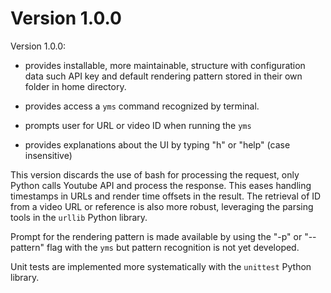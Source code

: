 # Version 1.0.0

Version 1.0.0:

-   provides installable, more maintainable, structure with configuration data such API key and default rendering pattern stored in their own folder in home directory.

-   provides access a `yms` command recognized by terminal.

-   prompts user for URL or video ID when running the `yms`

-   provides explanations about the UI by typing "h" or "help" (case insensitive)

This version discards the use of bash for processing the request, only Python calls Youtube API and process the response. This eases handling timestamps in URLs and render time offsets in the result. The retrieval of ID from a video URL or reference is also more robust, leveraging the parsing tools in the `urllib` Python library.

Prompt for the rendering pattern is made available by using the "-p" or "--pattern" flag with the `yms` but pattern recognition is not yet developed.

Unit tests are implemented more systematically with the `unittest` Python library.
